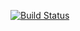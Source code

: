 [![Build Status](https://travis-ci.org/TWA-Practice-Group/letusgo.svg?branch=development)](https://travis-ci.org/TWA-Practice-Group/letusgo)

